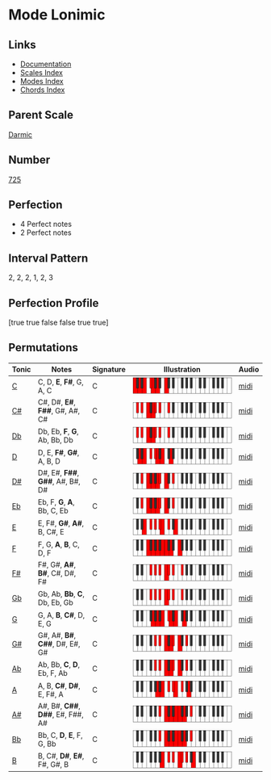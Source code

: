 # Mode Lonimic

## Links

- [Documentation](index.md)
- [Scales Index](Scales.md)
- [Modes Index](Modes.md)
- [Chords Index](Chords.md)

## Parent Scale

[Darmic](ScaleDarmic.md)

## Number

[725](https://ianring.com/musictheory/scales/725)

## Perfection

- 4 Perfect notes
- 2 Perfect notes

## Interval Pattern

2, 2, 2, 1, 2, 3

## Perfection Profile

[true true false false true true]

## Permutations

| Tonic | Notes | Signature | Illustration | Audio |
|-------|-------|-----------|--------------|-------|
| [C](ModeCNaturalLonimic.md) | C, D, **E**, **F#**, G, A, C | C | ![CNaturalLonimic](ModeCNaturalLonimic.png) | [midi](https://github.com/edipermadi/music/blob/main/docs/ModeCNaturalLonimic.mid?raw=true) |
| [C#](ModeCSharpLonimic.md) | C#, D#, **E#**, **F##**, G#, A#, C# | C | ![CSharpLonimic](ModeCSharpLonimic.png) | [midi](https://github.com/edipermadi/music/blob/main/docs/ModeCSharpLonimic.mid?raw=true) |
| [Db](ModeDFlatLonimic.md) | Db, Eb, **F**, **G**, Ab, Bb, Db | C | ![DFlatLonimic](ModeDFlatLonimic.png) | [midi](https://github.com/edipermadi/music/blob/main/docs/ModeDFlatLonimic.mid?raw=true) |
| [D](ModeDNaturalLonimic.md) | D, E, **F#**, **G#**, A, B, D | C | ![DNaturalLonimic](ModeDNaturalLonimic.png) | [midi](https://github.com/edipermadi/music/blob/main/docs/ModeDNaturalLonimic.mid?raw=true) |
| [D#](ModeDSharpLonimic.md) | D#, E#, **F##**, **G##**, A#, B#, D# | C | ![DSharpLonimic](ModeDSharpLonimic.png) | [midi](https://github.com/edipermadi/music/blob/main/docs/ModeDSharpLonimic.mid?raw=true) |
| [Eb](ModeEFlatLonimic.md) | Eb, F, **G**, **A**, Bb, C, Eb | C | ![EFlatLonimic](ModeEFlatLonimic.png) | [midi](https://github.com/edipermadi/music/blob/main/docs/ModeEFlatLonimic.mid?raw=true) |
| [E](ModeENaturalLonimic.md) | E, F#, **G#**, **A#**, B, C#, E | C | ![ENaturalLonimic](ModeENaturalLonimic.png) | [midi](https://github.com/edipermadi/music/blob/main/docs/ModeENaturalLonimic.mid?raw=true) |
| [F](ModeFNaturalLonimic.md) | F, G, **A**, **B**, C, D, F | C | ![FNaturalLonimic](ModeFNaturalLonimic.png) | [midi](https://github.com/edipermadi/music/blob/main/docs/ModeFNaturalLonimic.mid?raw=true) |
| [F#](ModeFSharpLonimic.md) | F#, G#, **A#**, **B#**, C#, D#, F# | C | ![FSharpLonimic](ModeFSharpLonimic.png) | [midi](https://github.com/edipermadi/music/blob/main/docs/ModeFSharpLonimic.mid?raw=true) |
| [Gb](ModeGFlatLonimic.md) | Gb, Ab, **Bb**, **C**, Db, Eb, Gb | C | ![GFlatLonimic](ModeGFlatLonimic.png) | [midi](https://github.com/edipermadi/music/blob/main/docs/ModeGFlatLonimic.mid?raw=true) |
| [G](ModeGNaturalLonimic.md) | G, A, **B**, **C#**, D, E, G | C | ![GNaturalLonimic](ModeGNaturalLonimic.png) | [midi](https://github.com/edipermadi/music/blob/main/docs/ModeGNaturalLonimic.mid?raw=true) |
| [G#](ModeGSharpLonimic.md) | G#, A#, **B#**, **C##**, D#, E#, G# | C | ![GSharpLonimic](ModeGSharpLonimic.png) | [midi](https://github.com/edipermadi/music/blob/main/docs/ModeGSharpLonimic.mid?raw=true) |
| [Ab](ModeAFlatLonimic.md) | Ab, Bb, **C**, **D**, Eb, F, Ab | C | ![AFlatLonimic](ModeAFlatLonimic.png) | [midi](https://github.com/edipermadi/music/blob/main/docs/ModeAFlatLonimic.mid?raw=true) |
| [A](ModeANaturalLonimic.md) | A, B, **C#**, **D#**, E, F#, A | C | ![ANaturalLonimic](ModeANaturalLonimic.png) | [midi](https://github.com/edipermadi/music/blob/main/docs/ModeANaturalLonimic.mid?raw=true) |
| [A#](ModeASharpLonimic.md) | A#, B#, **C##**, **D##**, E#, F##, A# | C | ![ASharpLonimic](ModeASharpLonimic.png) | [midi](https://github.com/edipermadi/music/blob/main/docs/ModeASharpLonimic.mid?raw=true) |
| [Bb](ModeBFlatLonimic.md) | Bb, C, **D**, **E**, F, G, Bb | C | ![BFlatLonimic](ModeBFlatLonimic.png) | [midi](https://github.com/edipermadi/music/blob/main/docs/ModeBFlatLonimic.mid?raw=true) |
| [B](ModeBNaturalLonimic.md) | B, C#, **D#**, **E#**, F#, G#, B | C | ![BNaturalLonimic](ModeBNaturalLonimic.png) | [midi](https://github.com/edipermadi/music/blob/main/docs/ModeBNaturalLonimic.mid?raw=true) |
